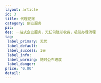 ```yaml
---
layout: article
id: 3
title: 代理记账
category: 创业服务
pic: 
des: 一站式企业服务，无任何隐形收费，极简办理流程
tag: 
 label_primary: 无忧
 label_default: 
 label_success: 1天
 label_info: 
 label_warning: 随时公布进度
 label_danger: 
price: "0.00"
detail: 
---
```


